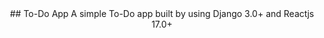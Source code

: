 <div align="center">
## To-Do App
A simple To-Do app built by using Django 3.0+ and Reactjs 17.0+
</div>
